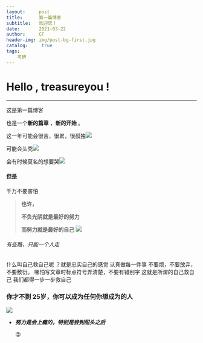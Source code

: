 ```yaml
---
layout:     post
title:      第一篇博客
subtitle:   欢迎您！
date:       2021-03-22
author:     CF
header-img: img/post-bg-first.jpg
catalog: 	 true
tags:
    考研
---
```






# Hello , treasureyou !

---





这是第一篇博客



也是一个**新的篇章** ，**新的开始** 。

这一年可能会很苦，很累，很孤独![](https://encrypted-tbn0.gstatic.com/images?q=tbn:ANd9GcTfSESPgi9178jPMLae0C85ao3bvSF-TWquRQ&usqp=CAU)



可能会头秃![](https://encrypted-tbn0.gstatic.com/images?q=tbn:ANd9GcTswfymgO0iQKShF1bYJG7eNuW3vnUn5AmkyQ&usqp=CAU)

会有时候莫名的想要哭![](https://encrypted-tbn0.gstatic.com/images?q=tbn:ANd9GcSr92BPdVxQy45aCbPQd3emjBCUqf4wfl81cQ&usqp=CAU)

#### 但是

千万不要害怕

> **也许，**
>
> **不负光阴就是最好的努力**
>
> **而努力就是最好的自己**
![](https://w.wallhaven.cc/full/yj/wallhaven-yj8vdk.jpg)




###### 有些路，只能一个人走



什么叫自己救自己呢 ？就是忠实自己的感觉
认真做每一件事
不要烦，不要放弃，不要敷衍。
哪怕写文章时标点符号弄清楚，不要有错别字
这就是所谓的自己救自己
我们都得一步一步救自己



### 你才不到 **25**岁，你可以成为任何你想成为的人

![](https://w.wallhaven.cc/full/rd/wallhaven-rdrx5w.png)

* ***努力是会上瘾的，特别是尝到甜头之后*** 

  😜
